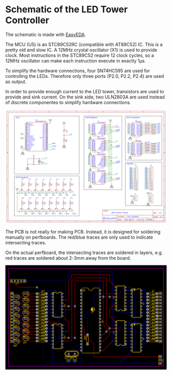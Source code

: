Schematic of the LED Tower Controller
=========================================

The schematic is made with [EasyEDA](https://easyeda.com/).

The MCU (U5) is an STC89C52RC (compatible with AT89C52) IC. This is a pretty old and slow IC. A 12MHz crystal oscillator (X1) is used to provide clock.
Most instructions in the STC89C52 require 12 clock cycles, so a 12MHz oscillator can make each instruction execute in exactly 1μs.

To simplify the hardware connections, four SN74HC595 are used for controlling the LEDs. Therefore only three ports (P2.0, P2.2, P2.4) are used as output.

In order to provide enough current to the LED tower, transistors are used to provide and sink current. On the sink side, two ULN2803A are used instead of
discrete componentes to simplify hardware connections.


![Schematic](images/schematic.png)


The PCB is not really for making PCB. Instead, it is designed for soldering manually on perfboards.
The red/blue traces are only used to indicate intersecting traces.

On the actual perfboard, the intersecting traces are soldered in layers, e.g. red traces are soldered about 2-3mm away from the board.

![PCB](images/pcb.png)
